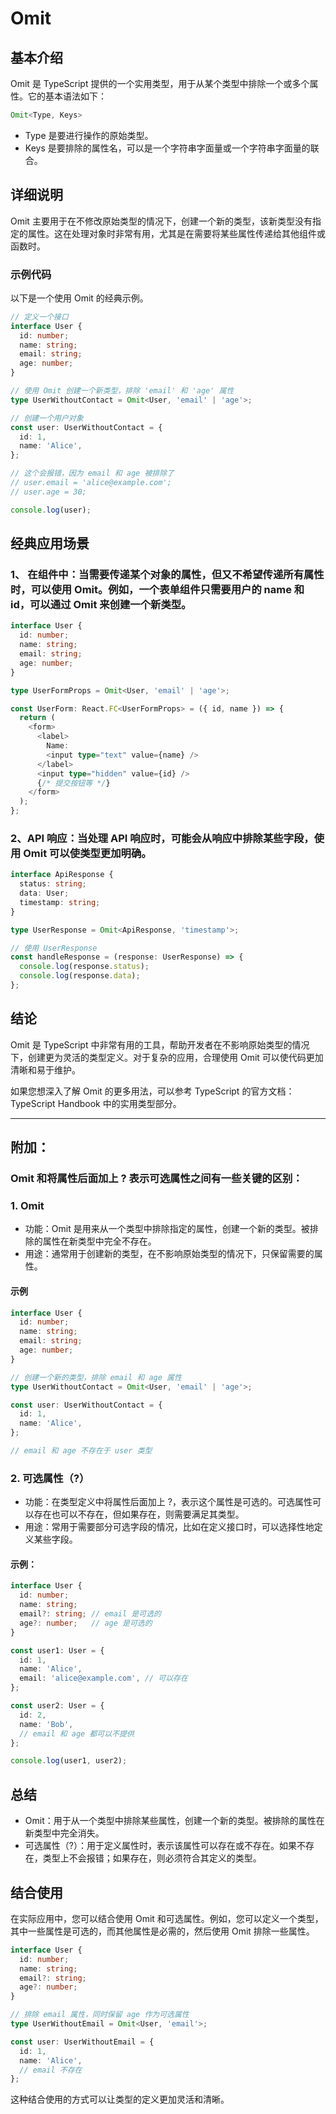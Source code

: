 # Omit

## 基本介绍

Omit 是 TypeScript 提供的一个实用类型，用于从某个类型中排除一个或多个属性。它的基本语法如下：

```typescript
Omit<Type, Keys>
```

- Type 是要进行操作的原始类型。
- Keys 是要排除的属性名，可以是一个字符串字面量或一个字符串字面量的联合。


## 详细说明

Omit 主要用于在不修改原始类型的情况下，创建一个新的类型，该新类型没有指定的属性。这在处理对象时非常有用，尤其是在需要将某些属性传递给其他组件或函数时。

### 示例代码

以下是一个使用 Omit 的经典示例。

```typescript
// 定义一个接口
interface User {
  id: number;
  name: string;
  email: string;
  age: number;
}

// 使用 Omit 创建一个新类型，排除 'email' 和 'age' 属性
type UserWithoutContact = Omit<User, 'email' | 'age'>;

// 创建一个用户对象
const user: UserWithoutContact = {
  id: 1,
  name: 'Alice',
};

// 这个会报错，因为 email 和 age 被排除了
// user.email = 'alice@example.com'; 
// user.age = 30;

console.log(user);

```

## 经典应用场景

### 1、 **在组件中**：当需要传递某个对象的属性，但又不希望传递所有属性时，可以使用 Omit。例如，一个表单组件只需要用户的 name 和 id，可以通过 Omit 来创建一个新类型。

```typescript
interface User {
  id: number;
  name: string;
  email: string;
  age: number;
}

type UserFormProps = Omit<User, 'email' | 'age'>;

const UserForm: React.FC<UserFormProps> = ({ id, name }) => {
  return (
    <form>
      <label>
        Name:
        <input type="text" value={name} />
      </label>
      <input type="hidden" value={id} />
      {/* 提交按钮等 */}
    </form>
  );
};

```

### 2、**API 响应**：当处理 API 响应时，可能会从响应中排除某些字段，使用 Omit 可以使类型更加明确。

```typescript
interface ApiResponse {
  status: string;
  data: User;
  timestamp: string;
}

type UserResponse = Omit<ApiResponse, 'timestamp'>;

// 使用 UserResponse
const handleResponse = (response: UserResponse) => {
  console.log(response.status);
  console.log(response.data);
};

```

## 结论

Omit 是 TypeScript 中非常有用的工具，帮助开发者在不影响原始类型的情况下，创建更为灵活的类型定义。对于复杂的应用，合理使用 Omit 可以使代码更加清晰和易于维护。

如果您想深入了解 Omit 的更多用法，可以参考 TypeScript 的官方文档：TypeScript Handbook 中的实用类型部分。



--------------

## 附加：

### Omit 和将属性后面加上 ? 表示可选属性之间有一些关键的区别：

### 1. Omit

- 功能：Omit 是用来从一个类型中排除指定的属性，创建一个新的类型。被排除的属性在新类型中完全不存在。
- 用途：通常用于创建新的类型，在不影响原始类型的情况下，只保留需要的属性。

#### 示例

```typescript
interface User {
  id: number;
  name: string;
  email: string;
  age: number;
}

// 创建一个新的类型，排除 email 和 age 属性
type UserWithoutContact = Omit<User, 'email' | 'age'>;

const user: UserWithoutContact = {
  id: 1,
  name: 'Alice',
};

// email 和 age 不存在于 user 类型

```

### 2. 可选属性（?）

- 功能：在类型定义中将属性后面加上 ?，表示这个属性是可选的。可选属性可以存在也可以不存在，但如果存在，则需要满足其类型。
- 用途：常用于需要部分可选字段的情况，比如在定义接口时，可以选择性地定义某些字段。

#### 示例：

```typescript
interface User {
  id: number;
  name: string;
  email?: string; // email 是可选的
  age?: number;   // age 是可选的
}

const user1: User = {
  id: 1,
  name: 'Alice',
  email: 'alice@example.com', // 可以存在
};

const user2: User = {
  id: 2,
  name: 'Bob',
  // email 和 age 都可以不提供
};

console.log(user1, user2);

```

## 总结

- Omit：用于从一个类型中排除某些属性，创建一个新的类型。被排除的属性在新类型中完全消失。
- 可选属性（?）：用于定义属性时，表示该属性可以存在或不存在。如果不存在，类型上不会报错；如果存在，则必须符合其定义的类型。

## 结合使用

在实际应用中，您可以结合使用 Omit 和可选属性。例如，您可以定义一个类型，其中一些属性是可选的，而其他属性是必需的，然后使用 Omit 排除一些属性。

```typescript
interface User {
  id: number;
  name: string;
  email?: string;
  age?: number;
}

// 排除 email 属性，同时保留 age 作为可选属性
type UserWithoutEmail = Omit<User, 'email'>;

const user: UserWithoutEmail = {
  id: 1,
  name: 'Alice',
  // email 不存在
};

```

这种结合使用的方式可以让类型的定义更加灵活和清晰。
